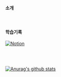 
#### 소개 


</br>

#### 학습기록

[![Notion](https://img.shields.io/badge/Notion-000000?style=flat-square&logo=Notion&logoColor=white)](https://www.notion.so/9c3a826dd80c42b6961cbdddea90ee9b?pvs=4)





</br>

</br>

[![Anurag's github stats](https://github-readme-stats.vercel.app/api?username=JuwoongKim)](https://github.com/anuraghazra/github-readme-stats)


